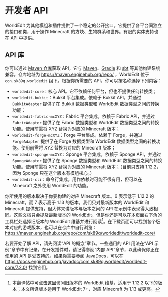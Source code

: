 # 开发者 API

WorldEdit 为其他模组和插件提供了一个稳定的公开接口。它提供了各平台间独立的接口和类，用于操作 Minecraft 的方块、生物群系和世界。有限的实体支持也在 API 中提供。

## API 库

你可以通过 [Maven 仓库](https://help.sonatype.com/repomanager3/repository-manager-concepts/an-example---maven-repository-format
)获取 API，它与 [Maven](https://maven.apache.org/)、[Gradle](https://gradle.org/) 和 [sbt](https://www.scala-sbt.org/) 等其他构建系统兼容。仓库地址为 https://maven.enginehub.org/repo/ ，WorldEdit 位于 `con.sk89q.worldedit` 组下。根据你所需要的 API，你可以按名称选择下列内容：

* `worldedit-core`：核心 API。它不依赖任何平台，但也不提供任何转换类；
* `worldedit-bukkit`：Bukkit 平台集成。依赖于 Bukkit API，并通过 `BukkitAdapter` 提供了在 Bukkit 数据类型和 WorldEdit 数据类型之间的转换功能；
* `worldedit-fabric-mcXYZ`：Fabric 平台集成。依赖于 Fabric API，并通过 `FabricAdapter` 提供了在 Fabric 数据类型和 WorldEdit 数据类型之间的转换功能。使用前需将 XYZ 替换为对应的 Minecraft 版本；
* `worldedit-forge-mcXYZ`：Forge 平台集成。依赖于 Forge，并通过 `ForgeAdapter` 提供了在 Forge 数据类型和 WorldEdit 数据类型之间的转换功能。使用前需将 XYZ 替换为对应的 Minecraft 版本；
* `worldedit-sponge-mcXYZ`：Sponge 平台集成。依赖于 Sponge API，并通过 `SpongeAdapter` 提供了在 Sponge 数据类型和 WorldEdit 数据类型之间的转换功能。使用前需将 XYZ 替换为对应的 Minecraft 版本；（目前只支持 1.12.2，因为 Sponge 只在这个版本有模组核心。）
* `worldedit-cli`：命令行集成。用作依赖时可能不很有用，但可以在 Minecraft 之外使用 WorldEdit 的功能。

你所使用的版本取决于你要构建的对应 Minecraft 版本。6 表示低于 1.12.2 的 Minecraft，而 7 表示高于 1.13 的版本。我们只对最新版本的 WorldEdit 和 Minecraft 提供支持，但大体来讲版本与版本之间的 API 在示例中表现得大致相同。这些文档只会提及最新版本的 WorldEdit，但是你还是可以在本页面右下角的工具栏处选择旧版本的 WorldEdit 维基并进行阅读[^1]。在下载页面可以找到各个版本对应的游戏版本，也可以在仓库中自行浏览：https://maven.enginehub.org/repo/com/sk89q/worldedit/worldedit-core/

若要开始了解 API，请先阅读“API 的概念”章节。一些通用的 API 用法在“API 示例”章节中有记录。在开发插件时，请记得参阅“内部 API”章节，以此确保你正在使用的 API 是受支持的。如果你需要参阅 JavaDocs，可以在 https://docs.enginehub.org/javadoc/com.sk89q.worldedit/worldedit-core/7.2.0/ 找到它们。

[^1]: 本翻译帖中可点击[这里](https://www.mineplugin.org/WorldEdit)访问旧版本的 WorldEdit 维基，适用于 1.12.2 以下的版本；本文所译版本适用于 WorldEdit 7+，对应 Minecraft 为 1.13 或更高。